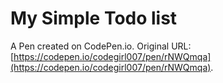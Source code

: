 # My Simple Todo list

A Pen created on CodePen.io. Original URL: [https://codepen.io/codegirl007/pen/rNWQmqa](https://codepen.io/codegirl007/pen/rNWQmqa).


